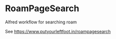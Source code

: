 # RoamPageSearch
Alfred workflow for searching roam

See https://www.putyourleftfoot.in/roampagesearch
